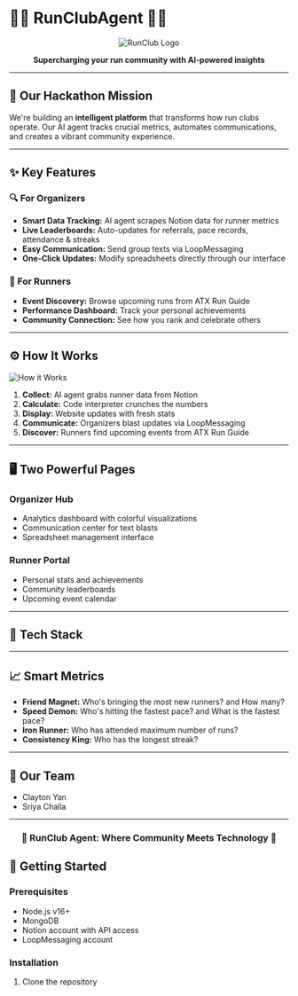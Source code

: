 # 🏃‍♂️ RunClubAgent 🏃‍♀️

<div align="center">
  
![RunClub Logo](https://via.placeholder.com/500x150/FF5733/FFFFFF?text=RunClub+Agent)

**Supercharging your run community with AI-powered insights**
</div>

---

## 🚀 Our Hackathon Mission
We're building an **intelligent platform** that transforms how run clubs operate. Our AI agent tracks crucial metrics, automates communications, and creates a vibrant community experience.

---

## ✨ Key Features

### 🔍 For Organizers
- **Smart Data Tracking:** AI agent scrapes Notion data for runner metrics
- **Live Leaderboards:** Auto-updates for referrals, pace records, attendance & streaks
- **Easy Communication:** Send group texts via LoopMessaging
- **One-Click Updates:** Modify spreadsheets directly through our interface

### 👟 For Runners
- **Event Discovery:** Browse upcoming runs from ATX Run Guide
- **Performance Dashboard:** Track your personal achievements
- **Community Connection:** See how you rank and celebrate others

---

## ⚙️ How It Works
![How it Works](https://via.placeholder.com/800x200/3498DB/FFFFFF?text=RunClub+Agent+Workflow)

1. **Collect:** AI agent grabs runner data from Notion
2. **Calculate:** Code interpreter crunches the numbers
3. **Display:** Website updates with fresh stats
4. **Communicate:** Organizers blast updates via LoopMessaging
5. **Discover:** Runners find upcoming events from ATX Run Guide

---

## 🖥️ Two Powerful Pages

### Organizer Hub
- Analytics dashboard with colorful visualizations
- Communication center for text blasts
- Spreadsheet management interface

### Runner Portal
- Personal stats and achievements
- Community leaderboards
- Upcoming event calendar

---

## 🔧 Tech Stack


---

## 📈 Smart Metrics
- **Friend Magnet:** Who's bringing the most new runners? and How many?
- **Speed Demon:** Who's hitting the fastest pace? and What is the fastest pace?
- **Iron Runner:** Who has attended maximum number of runs?
- **Consistency King:** Who has the longest streak?

---

## 👥 Our Team
- Clayton Yan
- Sriya Challa

---

<div align="center">
  
### 💪 RunClub Agent: Where Community Meets Technology 💪
</div>

## 🚀 Getting Started

### Prerequisites
- Node.js v16+
- MongoDB
- Notion account with API access
- LoopMessaging account

### Installation
1. Clone the repository

